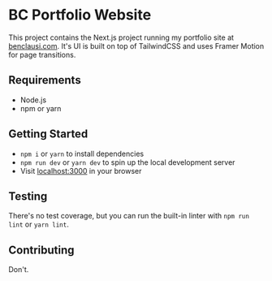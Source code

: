 # BC Portfolio Website

This project contains the Next.js project running my portfolio site at [benclausi.com](https://benclausi.com).  It's UI is built on top of TailwindCSS and uses Framer Motion for page transitions.  

## Requirements 

- Node.js
- npm or yarn 

## Getting Started 

- `npm i` or `yarn` to install dependencies
- `npm run dev` or `yarn dev` to spin up the local development server
- Visit [localhost:3000](http://localhost:3000) in your browser

## Testing 

There's no test coverage, but you can run the built-in linter with `npm run lint` or `yarn lint`. 

## Contributing

Don't. 